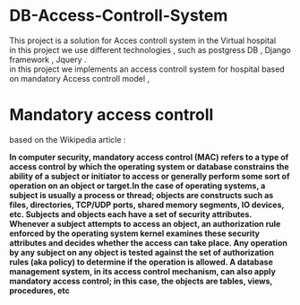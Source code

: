 # DB-Access-Controll-System
This project is a solution for Acces controll system in the Virtual hospital 
<br/>
in this project we use different technologies , such as postgress DB , Django framework , Jquery  . 
<br/>
in this project we implements an access controll system for hospital based on mandatory Access controll model , 
<br/>
# Mandatory access controll 
based on the Wikipedia article : 
<br/>

**In computer security, mandatory access control (MAC) refers to a type of access control by which the operating system or database constrains the ability of a subject or initiator to access or generally perform some sort of operation on an object or target.In the case of operating systems, a subject is usually a process or thread; objects are constructs such as files, directories, TCP/UDP ports, shared memory segments, IO devices, etc. Subjects and objects each have a set of security attributes. Whenever a subject attempts to access an object, an authorization rule enforced by the operating system kernel examines these security attributes and decides whether the access can take place. Any operation by any subject on any object is tested against the set of authorization rules (aka policy) to determine if the operation is allowed. A database management system, in its access control mechanism, can also apply mandatory access control; in this case, the objects are tables, views, procedures, etc**


